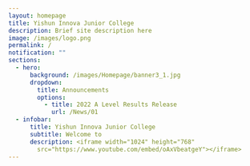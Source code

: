 ```yaml
---
layout: homepage
title: Yishun Innova Junior College
description: Brief site description here
image: /images/logo.png
permalink: /
notification: ""
sections:
  - hero:
      background: /images/Homepage/banner3_1.jpg
      dropdown:
        title: Announcements
        options:
          - title: 2022 A Level Results Release
            url: /News/01
  - infobar:
      title: Yishun Innova Junior College
      subtitle: Welcome to
      description: <iframe width="1024" height="768"
        src="https://www.youtube.com/embed/oAxVbeatgeY"></iframe>
---
```

